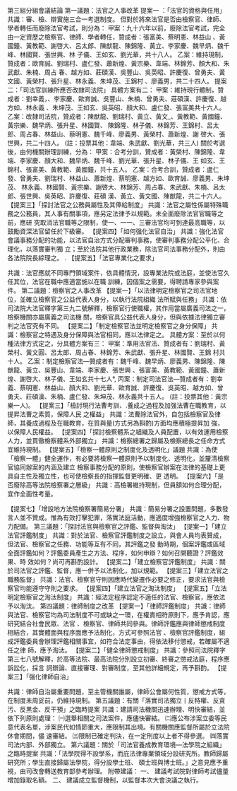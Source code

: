 第三組分組會議結論
第一議題：法官之人事改革
提案一 ：「法官的資格與任用」
共識：審、檢、辯實施三合一考選制度。
但對於將來法官是否由檢察官、律師、學者轉任而廢除法官考試，則分為：
甲案：九十六年以前，廢除法官考試，完全由一定資歷之檢察官、律師、學者轉任，贊成者：張富美、蔡明憲、林益山
、黃國鐘、黃教範、謝啓大、呂太郎、陳猷龍、陳錦隆、黃立、李家慶、魏早炳、魏千峰、林國賢、張世興、林
子儀、王如玄、劉光華，共十八人。
乙案：維持現制，贊成者：歐育誠、劉瑞村、盧仁發、蕭新煌、黃宗樂、韋端、林錦芳、顏大和、朱武獻、朱楠、周占
春、越方如、莊碩漢、吳豐山、吳英昭、許慶復、曾勇夫、黃文國、黃榮村、張升星、林永義、朱坤茂、王錦村
、廖義男，共二十四人。
提案二：「司法官訓練所應否改隸司法院」
具體方案有二：
甲案：維持現行體制，贊成者：劉幸義，、李家慶、歐育誠、吳豐山、朱楠、曾勇夫、莊碩漢、許慶復、越方如、林永義
、朱坤茂、王如玄、吳英昭、顏大和、盧仁發、張富美共十六人。
乙案：改隸司法院，贊成者：陳猷龍、劉瑞村、黃立、黃文_、黃教範、黃國鐘、黃宗樂、魏早炳、張升星、林國賢、
陳錦隆、林子儀、林錦芳、王錦村、呂太郎、周占春、林益山、蔡明憲、魏千峰、廖義男、黃榮村、蕭新煌、謝
啓大、張世興，共二十四人。
(註：投票其他：韋端、朱武獻、劉光華，共三人)
關於考選後，由何機關辦理訓練，分為：
甲案：合考分訓，贊成者：黃榮村、陳錦隆、韋端、李家慶、顏大和、魏早炳、魏千峰、劉光華、張升星、林子儀、王
如玄、王錦村、張富美、黃教範、黃國鐘，共十五人。
乙案：合考合訓，贊成者：盧仁發、曾勇夫、劉瑞村、林益山、蕭新煌、蔡明憲、越方如、歐育誠、廖義男、朱坤茂、
林永義、林國賢、黃宗樂、謝啓大、林錦芳、周占春、朱武獻、朱楠、呂太郎、張世興、吳英昭、許慶復、莊碩
漢、黃立、黃文國、陳猷龍，共二十六人。
【提案三】「探討法官之公務員屬性及其俸給制度」
共識：法官之屬性係屬特殊職務之公務員，其人事有關事項，應另定法律予以規範。未全面廢除法官官職等之前，應研
究取消法官職等之限制，使一、一一、三審法官均可到達最高職等，以鼓勵資深法官留任於下級審。
【提案四】「如何强化法官自治」
共識：強化法官會議事務分配的功能，以法官自治方式分配審判事務，使審判事務分配公平化、合理化，以落實審判獨
立；至於法院其他行政業務，除法官司法事務分配外，則由各法院院長綜理之。 .
【提案五】「法官專業化之要求」


共識：法官應就不同專門領域案件，依具體情況，設專業法院或法庭，並使法官久任其位，法官在職中應適當施以在職
訓練，因個案之需要，得聘請專家參與案件。
第二議題：檢察官之人事改革
【提案一】「以法律明定檢察官之司法官地位，並確立檢察官之公益代表人身分，以執行法院組織
法所賦與任務」
共識：依司法院大法官釋字第三九二號解釋，檢察官行使職權，其作用當屬廣義司法之一，檢察機關亦屬廣義之司法機
關，檢察官具公益代表人身分，但與依據法律獨立審判之法官究有不同。
【提案二】「制定檢察官法並明定檢察官之身分保障」
共識：檢察官之特遇及身分保障與法官相同，應以法律定之。
具體方案：至於以何種法律方式定之，分具體方案有三：
甲案：準用法官法、贊成者有：劉瑞村、黃榮村、黃文圓、呂太郎、周占春、林錦芳、朱武獻、張升星、林國賢、王錦
村共十人。
乙案：制定檢察官法—贊成者有：魏千峰、魏早炳、廖義男、陳錦隆、陳猷龍、黃立、吳豐山、韋端、李家慶、張世興
、張富美、黃教範、黃國鐘、蕭新煌、謝啓大、林子儀、王如玄共十七人°,
丙案：制定司法官法—贊成者有：劉幸義、蔡明憲、林益山、顏大和、劉光華、歐育誠、許慶復、吳英昭、越方如、曾
勇夫、莊碩漢、朱楠、盧仁發、朱坤茂、林永義共十五人。
(註：投票其他：黃宗樂一人)。
【提案三】「檢討現行法曹考訓、.養成之過程及加强法曹在職教育，以提昇法曹之素質，保障人民
之權益」
共識：法曹除法官外，自包括檢察官及律師，其養成過程及在職教育，在質與量(方式另為斟酌)方面均應積極提昇加
強，以保障人民權益。
【提案四】「探討檢察體系之組織及人員配置，以有效運用檢察人力，並貫徹檢察體系外部獨立」
共識：檢察總署之歸屬及檢察總長之任命方式宜維持現制。
【提案五】「檢察一體原則之制度化及透明化」議題
共識：為使「檢察一體」健全運作，有必要將檢察一體原則予以制度化、透明化，並釐清檢察官協同辦案的内涵及建立
檢察事務分配的原則，使檢察官辦案在法律的基礎上更具自主性及獨立性，也可使檢察長的指揮監督更明確、更
透明。
【提案六】「是否廢除高等法院檢察署之層級」
共識：高檢署維持現制，但員額如何合理分配，宜作全面性考量。


【提案七】「增設地方法院檢察署簡易分署」
共識：簡易分署之設置問題，多數發言人並不贊成。惟為有效打擊犯罪，落實法庭活動，應適度增強檢察官之人力、物
力配備。
第三議題：「探討法官與檢察官之評鑑、監督與淘汰」
【提案一】「建立法官評鑑制度」
共識：對於法官、檢察官評鑑制度之設立，與會人員均表贊成，但法官、檢察官之任務、功能等互有不同，其評鑑之發
動時期，個案評鑑或區域全面評鑑如何？評鑑委員產生之方法、程序，如何申辯？如何召開聽證？評鑑效果、時
效如何？尚可再斟酌設計。
【提案二】「建立檢察官評鑑制度」
共識：關於司法官之評鑑、監督，應一併予以法制化，加以規範。
【提案三】「建立法官之職務監督」
共識：法官、檢察官守則因應時代變遷作必要之修正，要求法官與檢察官均能遵守守則之要求。
【提案四】「建立法官之淘汰制度」
【提案五】「立法明定檢察官之淘汰制度」
共識：經法定程序認定不適任的法官、檢察官，應依法予以淘汰。
第四議題：律師制度之改革
【提案一】「律師評鑑制度」
共識：律師與法官、檢察官均為司法制度不可或缺之一環，在權責相符原則下，應予肯認，應研究結合社會民眾、法官
、檢察官、律師共同參與。律師評鑑應與律師懲戒制度相結合，其實體面與程序面應予法制化，方式可參照法官
、檢察官評鑑制度，組成評鑑委員會辦理評鑑相關事宜，如符合法定事由，得依法移付懲戒，若確屬不適任之律
師，應予淘汰。
【提案二】「健全律師懲戒制度」
共識：參照司法院釋字第三七八號解釋，於高等法院、最高法院分別設立初審、終審之懲戒法庭，程序應訴訟化，採言
詞辯論、直接審理、對審制度，至其他詳細規定，再予斟酌。
【提案三】「强化律師自治」


共識：律師自治屬重要問題，至主管機關誰屬，律師公會屬何性質，懲戒方式等，在制度未周妥前，仍維持現制。
第五議題：有關「落實司法獨立丨反特權、反貪污、反黑金、反干預」之臨時提案
共識：建請司法機關迅速辦理、明快審結，並依下列原則處理：
㈠選舉相關之司法案件，應儘快審結。
㈡應公布涉案立委等民意代表名單，涉案民代如情節重大，應限制其出境。有關機關應監督所屬於立法院休會期間，儘
速審結。
㈢限制已確定判決，在一定刑度以上者不得參選。
㈣落實司法内部、外部獨立。
第六議題：關於「司法官養成教育環境—法學院之組織」之臨時提案
共識：「法學院得不設學系，而庇法律專業領域分設研究所。教師歸屬研究所；學生直接歸屬法學院，得分設學士班、
碩士班與博士班。」之意見應予重視，由司改會轉送教育部參考辦理。
附帶建議：
一、  建議考試院對律師考試儘量增加錄取名額。
二、  建議成立監督機制，以監督本次大會決議之執行。